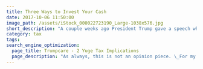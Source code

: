 ```yaml
---
title: Three Ways to Invest Your Cash
date: 2017-10-06 11:50:00
image_path: /assets/iStock_000022723190_Large-1038x576.jpg
short_description: "A couple weeks ago President Trump gave a speech where he outlined his new tax plan.\_ The key points are detailed below.\_ I apologize ahead of time for any over the top tax jargon, but I promise to do my best to keep it simple!"
category: tax
tags:
search_engine_optimization:
  page_title: Trumpcare - 2 Yuge Tax Implications
  page_description: "As always, this is not an opinion piece. \_For my full stance on the Better Care Act (BCRA) you'll have to wait for my exclusive Rachel Maddow interview airing soon. \_For now, we can look at the tax implications if the current BCRA is passed through the senate."
---
```

